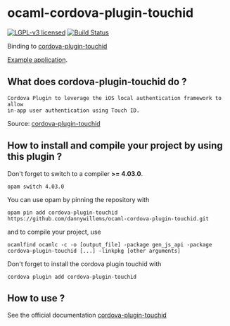 # ocaml-cordova-plugin-touchid

[![LGPL-v3 licensed](https://img.shields.io/badge/license-LGPLv3-blue.svg)](https://raw.githubusercontent.com/dannywillems/ocaml-cordova-plugin-touchid/master/LICENSE)
[![Build Status](https://travis-ci.org/dannywillems/ocaml-cordova-plugin-touchid.svg?branch=master)](https://travis-ci.org/dannywillems/ocaml-cordova-plugin-touchid)

Binding to
[cordova-plugin-touchid](https://github.com/apache/cordova-plugin-touchid)

[Example
application](https://github.com/dannywillems/ocaml-cordova-plugin-touchid-example).

## What does cordova-plugin-touchid do ?

```
Cordova Plugin to leverage the iOS local authentication framework to allow
in-app user authentication using Touch ID.
```

Source: [cordova-plugin-touchid](https://github.com/leecrossley/cordova-plugin-touchid)

## How to install and compile your project by using this plugin ?

Don't forget to switch to a compiler **>= 4.03.0**.
```Shell
opam switch 4.03.0
```

You can use opam by pinning the repository with
```Shell
opam pin add cordova-plugin-touchid https://github.com/dannywillems/ocaml-cordova-plugin-touchid.git
```

and to compile your project, use
```Shell
ocamlfind ocamlc -c -o [output_file] -package gen_js_api -package cordova-plugin-touchid [...] -linkpkg [other arguments]
```

Don't forget to install the cordova plugin touchid with
```Shell
cordova plugin add cordova-plugin-touchid
```

## How to use ?

See the official documentation
[cordova-plugin-touchid](https://github.com/leecrossley/cordova-plugin-touchid)
